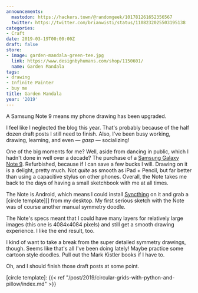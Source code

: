 ```yaml
---
announcements:
  mastodon: https://hackers.town/@randomgeek/101781261652356567
  twitter: https://twitter.com/brianwisti/status/1108232025503195138
categories:
- Craft
date: 2019-03-19T00:00:00Z
draft: false
store:
- image: garden-mandala-green-tee.jpg
  link: https://www.designbyhumans.com/shop/1150601/
  name: Garden Mandala
tags:
- drawing
- Infinite Painter
- buy me
title: Garden Mandala
year: '2019'
---
```


A Samsung Note 9 means my phone drawing has been upgraded.
<!--more-->

I feel like I neglected the blog this year. That's probably because of the half dozen draft posts I still need
to finish. Also, I've been busy working, drawing, learning, and even — *gasp* — socializing!

One of the big moments for me? Well, aside from dancing in public, which I hadn't done in well over a decade?
The purchase of a [Samsung Galaxy Note 9][]. Refurbished, because if I can save a few bucks I will. Drawing on
it is a delight, pretty much. Not *quite* as smooth as iPad + Pencil, but far better than using a capacitive
stylus on other phones. Overall, the Note takes me back to the days of having a small sketchbook with me at all times.

[Samsung Galaxy Note 9]: https://www.samsung.com/us/mobile/galaxy-note9/

The Note is Android, which means I could install [Syncthing][] on it and grab a [circle template][] from my
desktop. My first serious sketch with the Note was of course another manual symmetry doodle.

The Note's specs meant that I could have many layers for relatively large images (this one is 4084x4084
pixels) and still get a smooth drawing experience. I like the end result, too.

I kind of want to take a break from the super detailed symmetry drawings, though. Seems like that's all I've
been doing lately! Maybe practice some cartoon style doodles. Pull out the Mark Kistler books if I have to.

Oh, and I should finish those draft posts at some point.

[Syncthing]: https://syncthing.net/
[circle template]: {{< ref "/post/2019/circular-grids-with-python-and-pillow/index.md" >}}

